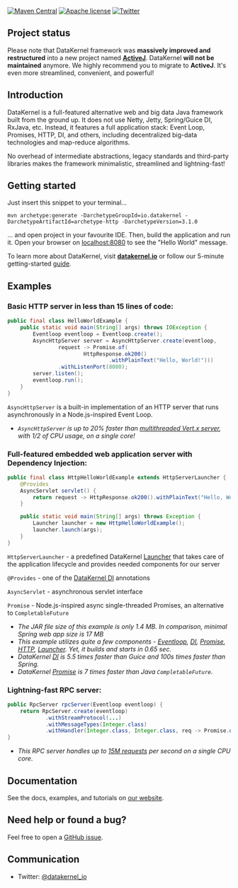 [![Maven Central](https://img.shields.io/maven-central/v/io.datakernel/datakernel)](https://mvnrepository.com/artifact/io.datakernel)
[![Apache license](https://img.shields.io/badge/license-apache2-green.svg)](https://github.com/softindex/datakernel/blob/master/LICENSE)
[![Twitter](https://img.shields.io/badge/twitter-%40datakernel__io-38A1F3.svg)](https://twitter.com/datakernel_io)

## Project status
Please note that DataKernel framework was **massively improved and restructured** into a new project named **[ActiveJ](https://github.com/activej/activej)**. 
DataKernel **will not be maintained** anymore. We highly recommend you to migrate to **ActiveJ**. It's even more streamlined, convenient, and powerful!

## Introduction

DataKernel is a full-featured alternative web and big data Java framework built from the ground up. It does not use Netty, Jetty, Spring/Guice DI, RxJava, etc. Instead, it features a full application stack: Event Loop, Promises, HTTP, DI, and others, including decentralized big-data technologies and map-reduce algorithms.

No overhead of intermediate abstractions, legacy standards and third-party libraries makes the framework minimalistic, streamlined and lightning-fast!

## Getting started

Just insert this snippet to your terminal...

```
mvn archetype:generate -DarchetypeGroupId=io.datakernel -DarchetypeArtifactId=archetype-http -DarchetypeVersion=3.1.0
```

... and open project in your favourite IDE. Then, build the application and run it. Open your browser on [localhost:8080](http://localhost:8080) to see the "Hello World" message. 

To learn more about DataKernel, visit [**datakernel.io**](https://datakernel.io) or follow our 5-minute getting-started [guide](https://datakernel.io/docs/core/tutorials/getting-started). 

## Examples

### Basic HTTP server in less than 15 lines of code:
```java
public final class HelloWorldExample { 
    public static void main(String[] args) throws IOException {
        Eventloop eventloop = Eventloop.create();
        AsyncHttpServer server = AsyncHttpServer.create(eventloop,
                request -> Promise.of(
                        HttpResponse.ok200()
                                .withPlainText("Hello, World!")))
                .withListenPort(8080);
        server.listen();
        eventloop.run();
    }
}
```
`AsyncHttpServer` is a built-in implementation of an HTTP server that runs asynchronously in a Node.js-inspired Event Loop.

- *`AsyncHttpServer` is up to 20% faster than [multithreaded Vert.x server](https://github.com/networknt/microservices-framework-benchmark/tree/master/vertx), with 1/2 of CPU usage, on a single core!*

### Full-featured embedded web application server with Dependency Injection:
```java
public final class HttpHelloWorldExample extends HttpServerLauncher { 
    @Provides
    AsyncServlet servlet() { 
        return request -> HttpResponse.ok200().withPlainText("Hello, World!");
    }

    public static void main(String[] args) throws Exception {
        Launcher launcher = new HttpHelloWorldExample();
        launcher.launch(args); 
    }
}
```
`HttpServerLauncher` - a predefined DataKernel [Launcher](https://datakernel.io/docs/core/launcher.html) that takes care of the application lifecycle and provides needed components for our server

`@Provides` - one of the [DataKernel DI](https://datakernel.io/docs/core/di.html) annotations

`AsyncServlet` - asynchronous servlet interface

`Promise` - Node.js-inspired async single-threaded Promises, an alternative to `CompletableFuture`

- *The JAR file size of this example is only 1.4 MB. In comparison, minimal Spring web app size is 17 MB*
- *This example utilizes quite a few components - [Eventloop](https://datakernel.io/docs/core/eventloop.html), [DI](https://datakernel.io/docs/core/di.html), [Promise](https://datakernel.io/docs/core/promise.html), [HTTP](https://datakernel.io/docs/core/http.html), [Launcher](https://datakernel.io/docs/core/launcher.html). Yet, it builds and starts in 0.65 sec.*
- *DataKernel [DI](https://datakernel.io/docs/core/di.html) is 5.5 times faster than Guice and 100s times faster than Spring.*
- *DataKernel [Promise](https://datakernel.io/docs/core/promise.html) is 7 times faster than Java `CompletableFuture`.*

### Lightning-fast RPC server:
```java
public RpcServer rpcServer(Eventloop eventloop) {
    return RpcServer.create(eventloop)
            .withStreamProtocol(...)
            .withMessageTypes(Integer.class)
            .withHandler(Integer.class, Integer.class, req -> Promise.of(req * 2));
}
```
- *This RPC server handles up to [15M requests](https://datakernel.io/docs/cloud/rpc.html#benchmarks) per second on a single CPU core*.

## Documentation
See the docs, examples, and tutorials on [our website](https://datakernel.io).

## Need help or found a bug?
Feel free to open a [GitHub issue](https://github.com/softindex/datakernel/issues).

## Communication
* Twitter: [@datakernel_io](https://twitter.com/datakernel_io)
